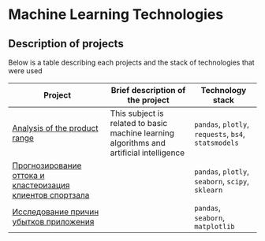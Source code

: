 # Machine Learning Technologies
## Description of projects 
Below is a table describing each projects and the stack of technologies that were used

| Project | Brief description of the project | Technology stack |
| ----------- | ----------- | ----------- |
| [Analysis of the product range](https://github.com/Runushkina/analytics_projects/tree/main/Analysis%20of%20the%20product%20range#analysis-of-the-product-range)    | This subject is related to basic machine learning algorithms and artificial intelligence   | `pandas`, `plotly`, `requests`, `bs4`, `statsmodels`   |
| [Прогнозирование оттока и кластеризация клиентов спортзала](https://github.com/Runushkina/analytics_projects/tree/main/Прогнозирование%20оттока%20и%20кластеризация%20клиентов%20сети%20фитнес-центров)    |    | `pandas`, `plotly`, `seaborn`, `scipy`, `sklearn`  |
| [Исследование причин убытков приложения](https://github.com/Runushkina/analytics_projects/tree/main/Исследование%20причин%20убыточности%20компании)    |    | `pandas`, `seaborn`, `matplotlib`  |


